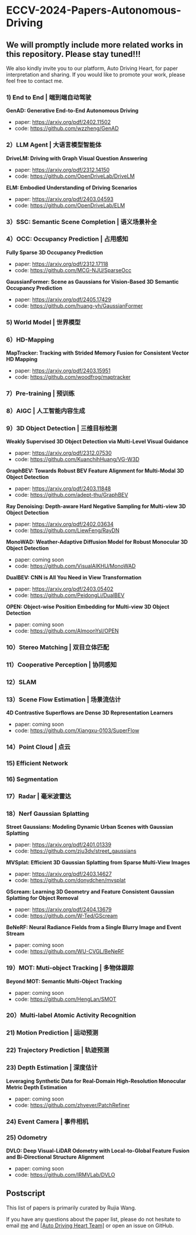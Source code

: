 # ECCV-2024-Papers-Autonomous-Driving

## We will promptly include more related works in this repository. Please stay tuned!!!

We also kindly invite you to our platform, Auto Driving Heart, for paper interpretation and sharing. If you would like to promote your work, please feel free to contact me.



### 1) End to End | 端到端自动驾驶

**GenAD: Generative End-to-End Autonomous Driving**

- paper: https://arxiv.org/pdf/2402.11502
- code: https://github.com/wzzheng/GenAD

### 2）LLM Agent | 大语言模型智能体

**DriveLM: Driving with Graph Visual Question Answering**

- paper: https://arxiv.org/pdf/2312.14150
- code: https://github.com/OpenDriveLab/DriveLM

**ELM: Embodied Understanding of Driving Scenarios**

- paper: https://arxiv.org/pdf/2403.04593
- code: https://github.com/OpenDriveLab/ELM

### 3）SSC: Semantic Scene Completion | 语义场景补全



### 4）OCC: Occupancy Prediction | 占用感知

**Fully Sparse 3D Occupancy Prediction**

- paper: https://arxiv.org/pdf/2312.17118
- code: https://github.com/MCG-NJU/SparseOcc

**GaussianFormer: Scene as Gaussians for Vision-Based 3D Semantic Occupancy Prediction**

- paper: https://arxiv.org/pdf/2405.17429
- code: https://github.com/huang-yh/GaussianFormer

### 5) World Model | 世界模型



### 6）HD-Mapping

**MapTracker: Tracking with Strided Memory Fusion for Consistent Vector HD Mapping**

- paper: https://arxiv.org/pdf/2403.15951
- code: https://github.com/woodfrog/maptracker



### 7）Pre-training | 预训练



### 8）AIGC | 人工智能内容生成



### 9）3D Object Detection | 三维目标检测

**Weakly Supervised 3D Object Detection via Multi-Level Visual Guidance**

- paper: https://arxiv.org/pdf/2312.07530
- code: https://github.com/KuanchihHuang/VG-W3D

**GraphBEV: Towards Robust BEV Feature Alignment for Multi-Modal 3D Object Detection**

- paper: https://arxiv.org/pdf/2403.11848
- code: https://github.com/adept-thu/GraphBEV

**Ray Denoising: Depth-aware Hard Negative Sampling for Multi-view 3D Object Detection**

- paper: https://arxiv.org/pdf/2402.03634
- code: https://github.com/LiewFeng/RayDN

**MonoWAD: Weather-Adaptive Diffusion Model for Robust Monocular 3D Object Detection**

- paper: coming soon
- code: https://github.com/VisualAIKHU/MonoWAD

**DualBEV: CNN is All You Need in View Transformation**

- paper: https://arxiv.org/pdf/2403.05402
- code: https://github.com/PeidongLi/DualBEV

**OPEN: Object-wise Position Embedding for Multi-view 3D Object Detection**

- paper: coming soon
- code: https://github.com/AlmoonYsl/OPEN

### 10）Stereo Matching | 双目立体匹配



### 11）Cooperative Perception | 协同感知



### 12）SLAM




### 13）Scene Flow Estimation | 场景流估计

**4D Contrastive Superflows are Dense 3D Representation Learners**

- paper: coming soon
- code: https://github.com/Xiangxu-0103/SuperFlow



### 14）Point Cloud | 点云




### 15)  Efficient Network



### 16) Segmentation



### 17）Radar | 毫米波雷达



### 18）Nerf Gaussian Splatting

**Street Gaussians: Modeling Dynamic Urban Scenes with Gaussian Splatting**

- paper: https://arxiv.org/pdf/2401.01339
- code: https://github.com/zju3dv/street_gaussians

**MVSplat: Efficient 3D Gaussian Splatting from Sparse Multi-View Images**

- paper: https://arxiv.org/pdf/2403.14627
- code: https://github.com/donydchen/mvsplat

**GScream: Learning 3D Geometry and Feature Consistent Gaussian Splatting for Object Removal**

- paper: https://arxiv.org/pdf/2404.13679
- code: https://github.com/W-Ted/GScream

**BeNeRF: Neural Radiance Fields from a Single Blurry Image and Event Stream**

- paper: coming soon
- code: https://github.com/WU-CVGL/BeNeRF





### 19）MOT: Muti-object Tracking | 多物体跟踪

**Beyond MOT: Semantic Multi-Object Tracking**

- paper: coming soon
- code: https://github.com/HengLan/SMOT

### 20）Multi-label Atomic Activity Recognition



### 21) Motion Prediction | 运动预测



### 22) Trajectory Prediction | 轨迹预测



### 23) Depth Estimation | 深度估计

**Leveraging Synthetic Data for Real-Domain High-Resolution Monocular Metric Depth Estimation**

- paper: coming soon
- code: https://github.com/zhyever/PatchRefiner





### 24) Event Camera | 事件相机





### 25) Odometry

**DVLO: Deep Visual-LiDAR Odometry with Local-to-Global Feature Fusion and Bi-Directional Structure Alignment**

- paper: coming soon
- code: https://github.com/IRMVLab/DVLO







## Postscript

This list of papers is primarily curated by Rujia Wang.

If you have any questions about the paper list, please do not hesitate to email [me](rujiawang329@gmail.com) and [[Auto Driving Heart Team]](autodrivingtech@163.com) or open an issue on GitHub.

